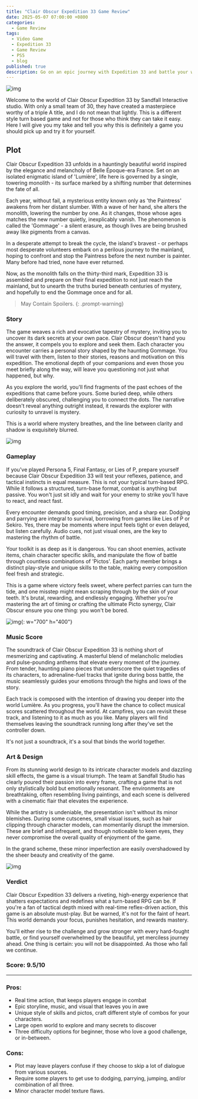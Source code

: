 ```yaml
---
title: "Clair Obscur Expedition 33 Game Review"
date: 2025-05-07 07:00:00 +0800
categories: 
  - Game Review
tags: 
  - Video Game
  - Expedition 33
  - Game Review
  - PS5
  - blog
published: true
description: Go on an epic journey with Expedition 33 and battle your way through to destroy the Paintress so she will never paint death again.
---
```

![img](/assets/Game-Review-img/Expedition-33/1.png)

Welcome to the world of Clair Obscur Expedition 33 by Sandfall Interactive studio. With only a small team of 30, they have
created a masterpiece worthy of a triple A title, and I do not mean that lightly. This is a different style turn based
game and not for those who think they can take it easy. Here I will give you my take and tell you why this is definitely a 
game you should pick up and try it for yourself. 


## Plot
Clair Obscur Expedition 33 unfolds in a hauntingly beautiful world inspired by the elegance and melancholy of Belle Époque-era France.
Set on an isolated enigmatic island of 'Lumière', life here is governed by a single, towering monolith - its
surface marked by a shifting number that determines the fate of all. 

Each year, without fail, a mysterious entity known only as 'the Paintress' awakens from her distant slumber. With a wave of her hand, she alters
the monolith, lowering the number by one. As it changes, those whose ages matches the new number quietly, inexplicably vanish.
The phenomenon is called the 'Gommage' - a silent erasure, as though lives are being brushed away like pigments from a canvas.

In a desperate attempt to break the cycle, the island's bravest - or perhaps most desperate volunteers embark on a perilous journey
to the mainland, hoping to confront and stop the Paintress before the next number is painter. Many before had tried, none have ever returned.

Now, as the monolith falls on the thirty-third mark, Expedition 33 is assembled and prepare on their final expedition to not just
reach the mainland, but to unearth the truths buried beneath centuries of mystery, and hopefully to end the Gommage once and for all.

> May Contain Spoilers.
{: .prompt-warning}


### Story
The game weaves a rich and evocative tapestry of mystery, inviting you to uncover its dark secrets at your own pace.
Clair Obscur doesn't hand you the answer, it compels you to explore and seek them. Each character you encounter carries a personal story
shaped by the haunting Gommage. You will travel with them, listen to their stories, reasons and motivation on this expedition. The emotional
depth of your companions and even those you meet briefly along the way, will leave you questioning not just what happened, but why.

As you explore the world, you'll find fragments of the past echoes of the expeditions that came before yours. Some buried deep, while
others deliberately obscured, challenging you to connect the dots. The narrative doesn't reveal anything outright instead, it rewards
the explorer with curiosity to unravel is mystery.

This is a world where mystery breathes, and the line between clarity and shadow is exquisitely blurred.

![img](/assets/Game-Review-img/Expedition-33/4.jpg)

### Gameplay
If you've played Persona 5, Final Fantasy, or Lies of P, prepare yourself because Clair Obscur Expedition 33 will test your
reflexes, patience, and tactical instincts in equal measure. This is not your typical turn-based RPG. While it follows a structured,
turn-base format, combat is anything but passive. You won't just sit idly and wait for your enemy to strike you'll have to react,
and react fast.

Every encounter demands good timing, precision, and a sharp ear. Dodging and parrying are integral to survival, borrowing from games like Lies of P or Sekiro.
Yes, there may be moments where input feels tight or even delayed, but listen carefully. Audio cues, not just visual ones, are the key to mastering the rhythm of battle.

Your toolkit is as deep as it is dangerous. You can shoot enemies, activate items, chain character specific skills, and manipulate
the flow of battle through countless combinations of 'Pictos'. Each party member brings a distinct play-style and unique skills to the table,
making every composition feel fresh and strategic.

This is a game where victory feels sweet, where perfect parries can turn the tide, and one misstep might mean scraping through by
the skin of your teeth. It's brutal, rewarding, and endlessly engaging. Whether you're mastering the art of timing or crafting the ultimate Picto
synergy, Clair Obscur ensure you one thing: you won't be bored.

![img](/assets/Game-Review-img/Expedition-33/3.jpg){: w="700" h="400"}

### Music Score
The soundtrack of Clair Obscur Expedition 33 is nothing short of mesmerizing and captivating. A masterful blend of melancholic melodies and 
pulse-pounding anthems that elevate every moment of the journey. From tender, haunting piano pieces that underscore the quiet tragedies of its characters,
to adrenaline-fuel tracks that ignite during boss battle, the music seamlessly guides your emotions through the highs and lows of the story.

Each track is composed with the intention of drawing you deeper into the world Lumière. As you progress, you'll have the chance
to collect musical scores scattered throughout the world. At campfires, you can revisit these track, and listening to it as much as you like.
Many players will find themselves leaving the soundtrack running long after they've set the controller down. 

It's not just a soundtrack, it's a soul that binds the world together.


### Art & Design
From its stunning world design to its intricate character models and dazzling skill effects, the game is a visual triumph.
The team at Sandfall Studio has clearly poured their passion into every frame, crafting a game that is not only stylistically bold
but emotionally resonant. The environments are breathtaking, often resembling living paintings, and each scene is delivered with a cinematic
flair that elevates the experience.

While the artistry is undeniable, the presentation isn't without its minor blemishes. During some cutscenes, small visual issues, such as 
hair clipping through character models, can momentarily disrupt the immersion. These are brief and infrequent, and though noticeable 
to keen eyes, they never compromise the overall quality of enjoyment of the game.

In the grand scheme, these minor imperfection are easily overshadowed by the sheer beauty and creativity of the game.

![img](/assets/Game-Review-img/Expedition-33/2.jpg)
### Verdict 
Clair Obscur Expedition 33 delivers a riveting, high-energy experience that shatters expectations and redefines what a turn-based RPG can be.
If you're a fan of tactical depth mixed with real-time reflex-driven action, this game is an absolute must-play. But be warned, it's not for the faint of heart.
This world demands your focus, punishes hesitation, and rewards mastery.

You'll either rise to the challenge and grow stronger with every hard-fought battle, or find yourself overwhelmed by the beautiful,
yet merciless journey ahead. One thing is certain: you will not be disappointed. As those who fall we continue.

###  Score: 9.5/10

--------------------------------------------------

### Pros:

 - Real time action, that keeps players engage in combat 
 - Epic storyline, music, and visual that leaves you in awe
 - Unique style of skills and pictos, craft different style of combos for your characters.
 - Large open world to explore and many secrets to discover
 - Three difficulty options for beginner, those who love a good challenge, or in-between.

### Cons:
 - Plot may leave players confuse if they choose to skip a lot of dialogue from various sources. 
 - Require some players to get use to dodging, parrying, jumping, and/or combination of all three.
 - Minor character model texture flaws. 
